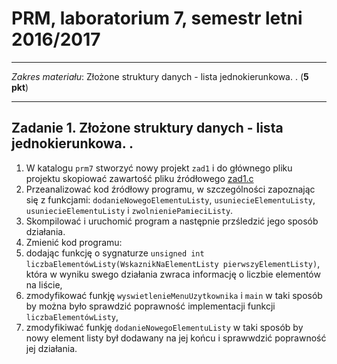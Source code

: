 # PRM, laboratorium 7, semestr letni 2016/2017

----------------------------------------------

*Zakres materiału*: Złożone struktury danych - lista jednokierunkowa. . (__5 pkt__)

----------------------------------------------

## __Zadanie 1.__ Złożone struktury danych - lista jednokierunkowa. .

1. W katalogu `prm7` stworzyć nowy projekt `zad1` i do głównego pliku projektu skopiować zawartość pliku źródłowego [zad1.c](zad1.c)
2. Przeanalizować kod źródłowy programu, w szczególności zapoznając się z funkcjami: `dodanieNowegoElementuListy`, `usuniecieElementuListy`, `usuniecieElementuListy` i `zwolnieniePamieciListy`.
3. Skompilować i uruchomić program a następnie przśledzić jego sposób działania.
4. Zmienić kod programu:
  1. dodając funkcję o sygnaturze `unsigned int liczbaElementówListy(WskaznikNaElementListy pierwszyElementListy)`, która w wyniku swego działania zwraca informację o liczbie elementów na liście,
  2. zmodyfikować funkję `wyswietlenieMenuUzytkownika` i `main` w taki sposób by można było sprawdzić poprawność implementacji funkcji `liczbaElementówListy`,
  3. zmodyfikiwać funkję `dodanieNowegoElementuListy` w taki sposób by nowy element listy był dodawany na jej końcu i sprawwdzić poprawność jej działania.

